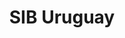 ---
layout: home
klass: home
title: SIB Uruguay
description: |
  Biodiversity Information System of Uruguay  
  Uruguay GBIF Node
background: https://upload.wikimedia.org/wikipedia/commons/thumb/e/ea/Tucu_tucu_%28Ctenomys_pearsoni%29%2C_Uruguay%2C_2022.jpg/1280px-Tucu_tucu_%28Ctenomys_pearsoni%29%2C_Uruguay%2C_2022.jpg
imageLicense: |
  CC BY 4.0 - <em>Ctenomys pearsoni</em> (Tucu Tucu). By Enrique González, Museo Nacional de Historia Natural de Uruguay. 2022. Via Wikimedia Commons
lang: en
lang-ref: home
height: 80vh
permalink: /en
cta:
  - text: Data from Uruguay
    href: /en/occurrence/search/?view=MAP
    isPrimary: true
composition:
  - type: heroImage
  - data: en.sections.stats
    type: stats
  - data: en.sections.welcome
    type: split
  - data: en.sections.checklist
    type: features
  - type: latestPosts
    data: we_do_not_want_any_header
---